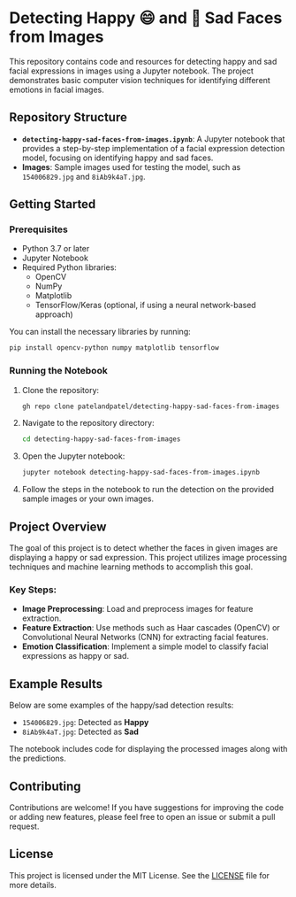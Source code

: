# Detecting Happy 😄 and 🥺 Sad Faces from Images

This repository contains code and resources for detecting happy and sad facial expressions in images using a Jupyter notebook. The project demonstrates basic computer vision techniques for identifying different emotions in facial images.

## Repository Structure

- **`detecting-happy-sad-faces-from-images.ipynb`**: A Jupyter notebook that provides a step-by-step implementation of a facial expression detection model, focusing on identifying happy and sad faces.
- **Images**: Sample images used for testing the model, such as `154006829.jpg` and `8iAb9k4aT.jpg`.

## Getting Started

### Prerequisites

- Python 3.7 or later
- Jupyter Notebook
- Required Python libraries:
  - OpenCV
  - NumPy
  - Matplotlib
  - TensorFlow/Keras (optional, if using a neural network-based approach)

You can install the necessary libraries by running:
```sh
pip install opencv-python numpy matplotlib tensorflow
```

### Running the Notebook

1. Clone the repository:
   ```sh
   gh repo clone patelandpatel/detecting-happy-sad-faces-from-images
   ```
2. Navigate to the repository directory:
   ```sh
   cd detecting-happy-sad-faces-from-images
   ```
3. Open the Jupyter notebook:
   ```sh
   jupyter notebook detecting-happy-sad-faces-from-images.ipynb
   ```
4. Follow the steps in the notebook to run the detection on the provided sample images or your own images.

## Project Overview

The goal of this project is to detect whether the faces in given images are displaying a happy or sad expression. This project utilizes image processing techniques and machine learning methods to accomplish this goal.

### Key Steps:

- **Image Preprocessing**: Load and preprocess images for feature extraction.
- **Feature Extraction**: Use methods such as Haar cascades (OpenCV) or Convolutional Neural Networks (CNN) for extracting facial features.
- **Emotion Classification**: Implement a simple model to classify facial expressions as happy or sad.

## Example Results

Below are some examples of the happy/sad detection results:

- `154006829.jpg`: Detected as **Happy**
- `8iAb9k4aT.jpg`: Detected as **Sad**

The notebook includes code for displaying the processed images along with the predictions.

## Contributing

Contributions are welcome! If you have suggestions for improving the code or adding new features, please feel free to open an issue or submit a pull request.

## License

This project is licensed under the MIT License. See the [LICENSE](LICENSE) file for more details.

